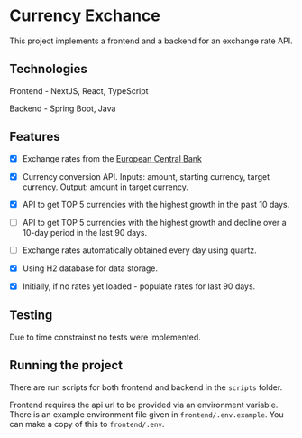 # Currency Exchance

This project implements a frontend and a backend for an exchange rate API.

## Technologies

Frontend - NextJS, React, TypeScript

Backend - Spring Boot, Java

## Features

- [x] Exchange rates from the [European Central Bank](https://www.ecb.europa.eu/stats/policy_and_exchange_rates/euro_reference_exchange_rates/html/index.en.html)

- [x] Currency conversion API. Inputs: amount, starting currency, target currency. Output: amount in target currency.

- [x] API to get TOP 5 currencies with the highest growth in the past 10 days.

- [ ] API to get TOP 5 currencies with the highest growth and decline over a 10-day period in the last 90 days.

- [ ] Exchange rates automatically obtained every day using quartz.

- [x] Using H2 database for data storage.

- [x] Initially, if no rates yet loaded - populate rates for last 90 days.

## Testing

Due to time constrainst no tests were implemented.

## Running the project

There are run scripts for both frontend and backend in the `scripts` folder.

Frontend requires the api url to be provided via an environment variable. There is an example environment file given in `frontend/.env.example`. You can make a copy of this to `frontend/.env`.
